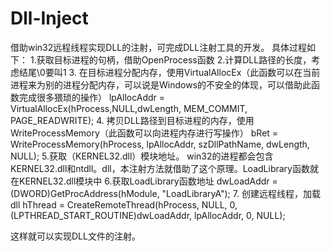 # Dll-Inject
借助win32远程线程实现DLL的注射，可完成DLL注射工具的开发。
具体过程如下：
1.获取目标进程的句柄，借助OpenProcess函数
2.计算DLL路径的长度，考虑结尾\0要叫1
3. 在目标进程分配内存，使用VirtualAllocEx（此函数可以在当前进程来为别的进程分配内存，可以说是Windows的不安全的体现，可以借助此函数完成很多猥琐的操作）
   lpAllocAddr = VirtualAllocEx(hProcess,NULL,dwLength, MEM_COMMIT, PAGE_READWRITE);
4. 拷贝DLL路径到目标进程的内存，使用WriteProcessMemory（此函数可以向进程内存进行写操作）
   bRet = WriteProcessMemory(hProcess, lpAllocAddr, szDllPathName, dwLength, NULL);
5.获取（KERNEL32.dll）模块地址。
   win32的进程都会包含KERNEL32.dll和ntdll。dll，本注射方法就借助了这个原理。LoadLibrary函数就在KERNEL32.dll模块中
6.获取LoadLibrary函数地址
   dwLoadAddr = (DWORD)GetProcAddress(hModule, "LoadLibraryA");
7. 创建远程线程，加载dll
   hThread = CreateRemoteThread(hProcess, NULL, 0, (LPTHREAD_START_ROUTINE)dwLoadAddr, lpAllocAddr, 0, NULL);
   
   这样就可以实现DLL文件的注射。
